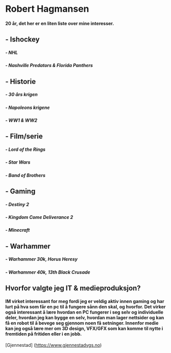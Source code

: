 # Robert Hagmansen
#### 20 år, det her er en liten liste over mine interesser.

## - Ishockey 
#####     - NHL
#####     - Nashville Predators & Florida Panthers

## - Historie
#####     - 30 års krigen
#####     - Napoleons krigene
#####     - WW1 & WW2

## - Film/serie
#####     - Lord of the Rings
#####     - Star Wars
#####     - Band of Brothers

## - Gaming
#####     - Destiny 2
#####     - Kingdom Come Deliverance 2
#####     - Minecraft

## - Warhammer
#####     - Warhammer 30k, Horus Heresy
#####     - Warhammer 40k, 13th Black Crusade

## Hvorfor valgte jeg IT & medieproduksjon?
#### IM virket interessant for meg fordi jeg er veldig aktiv innen gaming og har lurt på hva som får en pc til å fungere sånn den skal, og hvorfor. Det virker også interessant å lære hvordan en PC fungerer i seg selv og individuelle deler, hvordan jeg kan bygge en selv, hvordan man lager nettsider og kan få en robot til å bevege seg gjennom noen få setninger. Innenfor medie kan jeg også lære mer om 3D design, VFX/GFX som kan komme til nytte i fremtiden på fritiden eller i en jobb.

[Gjennestad] (https://www.gjennestadvgs.no)
